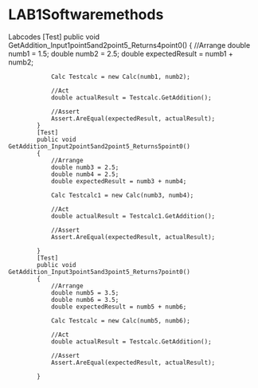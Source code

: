# LAB1Softwaremethods
Labcodes
        [Test]
            public void GetAddition_Input1point5and2point5_Returns4point0()
            {
                //Arrange
                double numb1 = 1.5;
                double numb2 = 2.5;
                double expectedResult = numb1 + numb2;

                Calc Testcalc = new Calc(numb1, numb2);

                //Act
                double actualResult = Testcalc.GetAddition();

                //Assert
                Assert.AreEqual(expectedResult, actualResult);
            }
            [Test]
            public void GetAddition_Input2point5and2point5_Returns5point0()
            {
                //Arrange
                double numb3 = 2.5;
                double numb4 = 2.5;
                double expectedResult = numb3 + numb4;

                Calc Testcalc1 = new Calc(numb3, numb4);

                //Act
                double actualResult = Testcalc1.GetAddition();

                //Assert
                Assert.AreEqual(expectedResult, actualResult);

            }
            [Test]
            public void GetAddition_Input3point5and3point5_Returns7point0()
            {
                //Arrange
                double numb5 = 3.5;
                double numb6 = 3.5;
                double expectedResult = numb5 + numb6;

                Calc Testcalc = new Calc(numb5, numb6);

                //Act
                double actualResult = Testcalc.GetAddition();

                //Assert
                Assert.AreEqual(expectedResult, actualResult);

            }
